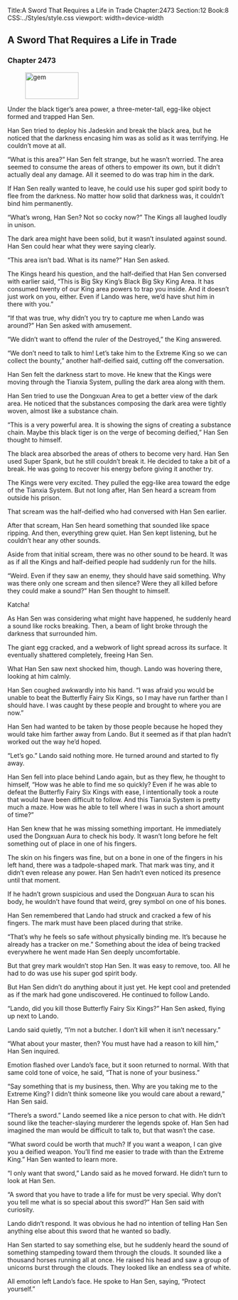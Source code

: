 Title:A Sword That Requires a Life in Trade 
Chapter:2473 
Section:12 
Book:8 
CSS:../Styles/style.css 
viewport: width=device-width
  
## A Sword That Requires a Life in Trade
### Chapter 2473 
<figure>
	<img src="../Images/gem.gif" alt="gem" id="gem" width="120" height="60" />
</figure>
  

  
  Under the black tiger’s area power, a three-meter-tall, egg-like object formed and trapped Han Sen.

Han Sen tried to deploy his Jadeskin and break the black area, but he noticed that the darkness encasing him was as solid as it was terrifying. He couldn’t move at all.

“What is this area?” Han Sen felt strange, but he wasn’t worried. The area seemed to consume the areas of others to empower its own, but it didn’t actually deal any damage. All it seemed to do was trap him in the dark.

If Han Sen really wanted to leave, he could use his super god spirit body to flee from the darkness. No matter how solid that darkness was, it couldn’t bind him permanently.

“What’s wrong, Han Sen? Not so cocky now?” The Kings all laughed loudly in unison.

The dark area might have been solid, but it wasn’t insulated against sound. Han Sen could hear what they were saying clearly.

“This area isn’t bad. What is its name?” Han Sen asked.

The Kings heard his question, and the half-deified that Han Sen conversed with earlier said, “This is Big Sky King’s Black Big Sky King Area. It has consumed twenty of our King area powers to trap you inside. And it doesn’t just work on you, either. Even if Lando was here, we’d have shut him in there with you.”

“If that was true, why didn’t you try to capture me when Lando was around?” Han Sen asked with amusement.

“We didn’t want to offend the ruler of the Destroyed,” the King answered.

“We don’t need to talk to him! Let’s take him to the Extreme King so we can collect the bounty,” another half-deified said, cutting off the conversation.

Han Sen felt the darkness start to move. He knew that the Kings were moving through the Tianxia System, pulling the dark area along with them.

Han Sen tried to use the Dongxuan Area to get a better view of the dark area. He noticed that the substances composing the dark area were tightly woven, almost like a substance chain.

“This is a very powerful area. It is showing the signs of creating a substance chain. Maybe this black tiger is on the verge of becoming deified,” Han Sen thought to himself.

The black area absorbed the areas of others to become very hard. Han Sen used Super Spank, but he still couldn’t break it. He decided to take a bit of a break. He was going to recover his energy before giving it another try.

The Kings were very excited. They pulled the egg-like area toward the edge of the Tianxia System. But not long after, Han Sen heard a scream from outside his prison.

That scream was the half-deified who had conversed with Han Sen earlier.

After that scream, Han Sen heard something that sounded like space ripping. And then, everything grew quiet. Han Sen kept listening, but he couldn’t hear any other sounds.

Aside from that initial scream, there was no other sound to be heard. It was as if all the Kings and half-deified people had suddenly run for the hills.

“Weird. Even if they saw an enemy, they should have said something. Why was there only one scream and then silence? Were they all killed before they could make a sound?” Han Sen thought to himself.

Katcha!

As Han Sen was considering what might have happened, he suddenly heard a sound like rocks breaking. Then, a beam of light broke through the darkness that surrounded him.

The giant egg cracked, and a webwork of light spread across its surface. It eventually shattered completely, freeing Han Sen.

What Han Sen saw next shocked him, though. Lando was hovering there, looking at him calmly.

Han Sen coughed awkwardly into his hand. “I was afraid you would be unable to beat the Butterfly Fairy Six Kings, so I may have run farther than I should have. I was caught by these people and brought to where you are now.”

Han Sen had wanted to be taken by those people because he hoped they would take him farther away from Lando. But it seemed as if that plan hadn’t worked out the way he’d hoped.

“Let’s go.” Lando said nothing more. He turned around and started to fly away.

Han Sen fell into place behind Lando again, but as they flew, he thought to himself, “How was he able to find me so quickly? Even if he was able to defeat the Butterfly Fairy Six Kings with ease, I intentionally took a route that would have been difficult to follow. And this Tianxia System is pretty much a maze. How was he able to tell where I was in such a short amount of time?”

Han Sen knew that he was missing something important. He immediately used the Dongxuan Aura to check his body. It wasn’t long before he felt something out of place in one of his fingers.

The skin on his fingers was fine, but on a bone in one of the fingers in his left hand, there was a tadpole-shaped mark. That mark was tiny, and it didn’t even release any power. Han Sen hadn’t even noticed its presence until that moment.

If he hadn’t grown suspicious and used the Dongxuan Aura to scan his body, he wouldn’t have found that weird, grey symbol on one of his bones.

Han Sen remembered that Lando had struck and cracked a few of his fingers. The mark must have been placed during that strike.

“That’s why he feels so safe without physically binding me. It’s because he already has a tracker on me.” Something about the idea of being tracked everywhere he went made Han Sen deeply uncomfortable.

But that grey mark wouldn’t stop Han Sen. It was easy to remove, too. All he had to do was use his super god spirit body.

But Han Sen didn’t do anything about it just yet. He kept cool and pretended as if the mark had gone undiscovered. He continued to follow Lando.

“Lando, did you kill those Butterfly Fairy Six Kings?” Han Sen asked, flying up next to Lando.

Lando said quietly, “I’m not a butcher. I don’t kill when it isn’t necessary.”

“What about your master, then? You must have had a reason to kill him,” Han Sen inquired.

Emotion flashed over Lando’s face, but it soon returned to normal. With that same cold tone of voice, he said, “That is none of your business.”

“Say something that is my business, then. Why are you taking me to the Extreme King? I didn’t think someone like you would care about a reward,” Han Sen said.

“There’s a sword.” Lando seemed like a nice person to chat with. He didn’t sound like the teacher-slaying murderer the legends spoke of. Han Sen had imagined the man would be difficult to talk to, but that wasn’t the case.

“What sword could be worth that much? If you want a weapon, I can give you a deified weapon. You’ll find me easier to trade with than the Extreme King.” Han Sen wanted to learn more.

“I only want that sword,” Lando said as he moved forward. He didn’t turn to look at Han Sen.

“A sword that you have to trade a life for must be very special. Why don’t you tell me what is so special about this sword?” Han Sen said with curiosity.

Lando didn’t respond. It was obvious he had no intention of telling Han Sen anything else about this sword that he wanted so badly.

Han Sen started to say something else, but he suddenly heard the sound of something stampeding toward them through the clouds. It sounded like a thousand horses running all at once. He raised his head and saw a group of unicorns burst through the clouds. They looked like an endless sea of white.

All emotion left Lando’s face. He spoke to Han Sen, saying, “Protect yourself.”
